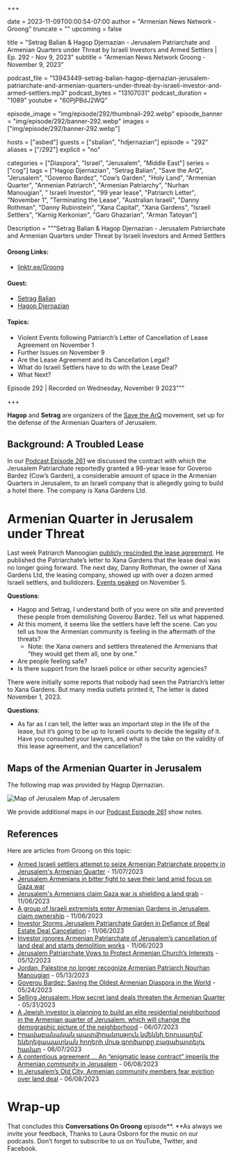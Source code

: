 +++

date = 2023-11-09T00:00:54-07:00
author = "Armenian News Network - Groong"
truncate = ""
upcoming = false

title = "Setrag Balian & Hagop Djernazian - Jerusalem Patriarchate and Armenian Quarters under Threat by Israeli Investors and Armed Settlers | Ep. 292 - Nov 9, 2023"
subtitle = "Armenian News Network Groong - November 9, 2023"


podcast_file = "13943449-setrag-balian-hagop-djernazian-jerusalem-patriarchate-and-armenian-quarters-under-threat-by-israeli-investor-and-armed-settlers.mp3"
podcast_bytes = "13107031"
podcast_duration = "1089"
youtube = "60PjPBdJ2WQ"

episode_image = "img/episode/292/thumbnail-292.webp"
episode_banner = "img/episode/292/banner-292.webp"
images = ["img/episode/292/banner-292.webp"]

hosts = ["asbed"]
guests = ["sbalian", "hdjernazian"]
episode = "292"
aliases = ["/292"]
explicit = "no"

categories = ["Diaspora", "Israel", "Jerusalem", "Middle East"]
series = ["cog"]
tags = ["Hagop Djernazian", "Setrag Balian", "Save the ArQ", "Jerusalem", "Goveroo Bardez", "Cow’s Garden", "Holy Land", "Armenian Quarter", "Armenian Patriarch", "Armenian Patriarchy", "Nurhan Manougian", " Israeli Investor", "99 year lease", "Patriarch Letter", "November 1", "Terminating the Lease", "Australian Israeli", "Danny Rothman", "Danny Rubinstein", "Xana Capital", "Xana Gardens", "Israeli Settlers", "Karnig Kerkonian", "Garo Ghazarian", "Arman Tatoyan"]



Description = """Setrag Balian & Hagop Djernazian - Jerusalem Patriarchate and Armenian Quarters under Threat by Israeli Investors and Armed Settlers 

#### Groong Links:
* [linktr.ee/Groong](https://linktr.ee/groong)

#### Guest: 
* [Setrag Balian](/guest/sbalian)
* [Hagop Djernazian](/guest/hdjernazian)

#### Topics:
* Violent Events following Patriarch’s Letter of Cancellation of Lease Agreement on November 1
* Further Issues on November 9
* Are the Lease Agreement and its Cancellation Legal?
* What do Israeli Settlers have to do with the Lease Deal?
* What Next?

Episode 292 | Recorded on Wednesday, November 9 2023"""

+++

**Hagop** and **Setrag** are organizers of the [Save the ArQ](https://www.facebook.com/profile.php?id=61550949422912&mibextid) movement, set up for the defense of the Armenian Quarters of Jerusalem.

## Background: A Troubled Lease

In our [Podcast Episode 261](https://podcasts.groong.org/261) we discussed the contract with which the Jerusalem Patriarchate reportedly granted a 98-year lease for Goveroo Bardez (Cow’s Garden), a considerable amount of space in the Armenian Quarters in Jerusalem, to an Israeli company that is allegedly going to build a hotel there. The company is Xana Gardens Ltd.


# Armenian Quarter in Jerusalem under Threat

Last week Patriarch Manoogian [publicly rescinded the lease agreement](https://greekcitytimes.com/2023/11/02/armenian-patriarchate-in-jerusalem/). He published the Patriarchate’s letter to Xana Gardens that the lease deal was no longer going forward. The next day, Danny Rothman, the owner of Xana Gardens Ltd, the leasing company, showed up with over a dozen armed Israeli settlers, and bulldozers. [Events peaked](https://www.facebook.com/photo/?fbid=122136095606031647&set=pob.638425135) on November 5.

**Questions**:
* Hagop and Setrag, I understand both of you were on site and prevented these people from demolishing Goverou Bardez. Tell us what  happened.
* At this moment, it seems like the settlers have left the scene. Can you tell us how the Armenian community is feeling in the aftermath of the threats?
    * Note: the Xana owners and settlers threatened the Armenians that “they would get them all, one by one.”
* Are people feeling safe?
* Is there support from the Israeli police or other security agencies?

There were initially some reports that nobody had seen the Patriarch’s letter to Xana Gardens. But many media outlets printed it, The letter is dated November 1, 2023.

**Questions**:
* As far as I can tell, the letter was an important step in the life of the lease, but it’s going to be up to Israeli courts to decide the legality of it. Have you consulted your lawyers, and what is the take on the validity of this lease agreement, and the cancellation?


## Maps of the Armenian Quarter in Jerusalem

The following map was provided by Hagop Djernazian.

![Map of Jerusalem ](/img/episode/261/Map-of-Jerusalem-1.jpg "Map of Jerusalem ")
Map of Jerusalem


We provide additional maps in our [Podcast Episode 261](https://podcasts.groong.org/261) show notes.


## References

Here are articles from Groong on this topic:
* [Armed Israeli settlers attempt to seize Armenian Patriarchate property in Jerusalem's Armenian Quarter](https://www.newarab.com/news/armenians-jerusalem-repel-armed-israeli-settlers) - 11/07/2023
* [Jerusalem Armenians in bitter fight to save their land amid focus on Gaza war](https://www.thenationalnews.com/mena/palestine-israel/2023/11/08/jerusalem-armenians-in-bitter-fight-to-save-their-land-amid-focus-on-gaza-war/)
* [Jerusalem's Armenians claim Gaza war is shielding a land grab](https://www.youtube.com/watch?v=-Qh26OKb6CI) - 11/06/2023
* [A group of Israeli extremists enter Armenian Gardens in Jerusalem, claim ownership](https://en.armradio.am/2023/11/06/a-group-of-israeilis-enter-armenian-quarter-in-jerusalem-claim-ownership/) - 11/06/2023
* [Investor Storms Jerusalem Patriarchate Garden in Defiance of Real Estate Deal Cancelation](https://asbarez.com/investor-storms-jerusalem-patriarchate-garden-in-defiance-of-real-estate-deal-cancelation/) - 11/06/2023
* [Investor ignores Armenian Patriarchate of Jerusalem’s cancellation of land deal and starts demolition works](https://armenpress.am/eng/news/1123604.html) - 11/06/2023
* [Jerusalem Patriarchate Vows to Protect Armenian Church’s Interests](https://asbarez.com/jerusalem-patriarchate-vows-to-protect-armenian-churchs-interests/) - 05/12/2023
* [Jordan, Palestine no longer recognize Armenian Patriarch Nourhan Manougian](https://www.jordannews.jo/Section-109/News/Jordan-Palestine-no-longer-recognize-Armenian-Patriarch-Nourhan-Manougian-28607) - 05/13/2023
* [Goverou Bardez: Saving the Oldest Armenian Diaspora in the World](https://armenianweekly.com/2023/05/24/goverou-bardez-saving-the-oldest-armenian-diaspora-in-the-world/?fbclid=IwAR2guMYJdzUMZlqSOGs4mpv3XPzlb7ElDQK3pflCBXd6vEgOn8nUfTOXf4c) - 05/24/2023
* [Selling Jerusalem: How secret land deals threaten the Armenian Quarter](https://www.newarab.com/analysis/how-secret-land-sales-threaten-jerusalems-armenian-quarter) - 05/31/2023
* [A Jewish investor is planning to build an elite residential neighborhood in the Armenian quarter of Jerusalem, which will change the demographic picture of the neighborhood](https://www.shantnews.am/news/view/1313032.html) - 06/07/2023
* [Իրավաբանական պատվիրակություն կմեկնի Երուսաղեմ՝ եկեղեցապատկան հողերի մութ գործարքը բացահայտելու համար](https://www.youtube.com/watch?v=tBizgjKVYwk) - 06/07/2023
* [A contentious agreement … An “enigmatic lease contract” imperils the Armenian community in Jerusalem](https://www.weeklyblitz.net/opinion/a-contentious-agreement-an-enigmatic-lease-contract-imperils-the-armenian-community-in-jerusalem/) - 06/08/2023
* [In Jerusalem’s Old City, Armenian community members fear eviction over land deal](https://www.timesofisrael.com/in-jerusalems-old-city-armenian-community-members-fear-eviction-over-land-deal/) - 06/08/2023


# Wrap-up

That concludes this **Conversations On Groong** episode**. **As always we invite your feedback, Thanks to Laura Osborn for the music on our podcasts. Don’t forget to subscribe to us on YouTube, Twitter, and Facebook.

